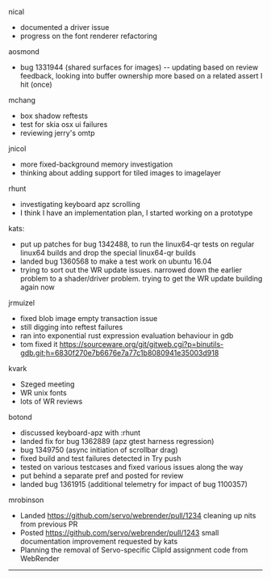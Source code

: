 nical
* documented a driver issue
* progress on the font renderer refactoring



aosmond
* bug 1331944 (shared surfaces for images) -- updating based on review feedback, looking into buffer ownership more based on a related assert I hit (once)



mchang
* box shadow reftests
* test for skia osx ui failures
* reviewing jerry's omtp



jnicol
* more fixed-background memory investigation
* thinking about adding support for tiled images to imagelayer



rhunt
* investigating keyboard apz scrolling
* I think I have an implementation plan, I started working on a prototype



kats:
* put up patches for bug 1342488, to run the linux64-qr tests on regular linux64 builds and drop the special linux64-qr builds
* landed bug 1360568 to make a test work on ubuntu 16.04
* trying to sort out the WR update issues. narrowed down the earlier problem to a shader/driver problem. trying to get the WR update building again now



jrmuizel
* fixed blob image empty transaction issue
* still digging into reftest failures
* ran into exponential rust expression evaluation behaviour in gdb
* tom fixed it https://sourceware.org/git/gitweb.cgi?p=binutils-gdb.git;h=6830f270e7b6676e7a77c1b8080941e35003d918




kvark
* Szeged meeting
* WR unix fonts
* lots of WR reviews



botond
* discussed keyboard-apz with :rhunt 
* landed fix for bug 1362889 (apz gtest harness regression) 
* bug 1349750 (async initiation of scrollbar drag) 
* fixed build and test failures detected in Try push 
* tested on various testcases and fixed various issues along the way 
* put behind a separate pref and posted for review 
* landed bug 1361915 (additional telemetry for impact of bug 1100357)



mrobinson
* Landed https://github.com/servo/webrender/pull/1234 cleaning up nits from previous PR
* Posted https://github.com/servo/webrender/pull/1243 small documentation improvement requested by kats
* Planning the removal of Servo-specific ClipId assignment code from WebRender

________________


